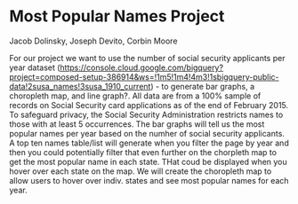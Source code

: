 # Most Popular Names Project
Jacob Dolinsky, Joseph Devito, Corbin Moore

For our project we want to use the number of social security applicants per year dataset (https://console.cloud.google.com/bigquery?project=composed-setup-386914&ws=!1m5!1m4!4m3!1sbigquery-public-data!2susa_names!3susa_1910_current) -  to generate bar graphs, a choropleth map, and line graph?.  All data are from a 100% sample of records on Social Security card applications as of the end of February 2015.  To safeguard privacy, the Social Security Administration restricts names to those with at least 5 occurrences. 
The bar graphs will tell us the most popular names per year based on the numher of social security applicants.
A top ten names table/list will generate when you filter the page by year and then you could potentially filter that even further on the chorpleth map to get the most popular name in each state. THat coud be displayed when you hover over each state on the map. 
We will create the choropleth map to allow users to hover over indiv. states and see most popular names for each year. 
